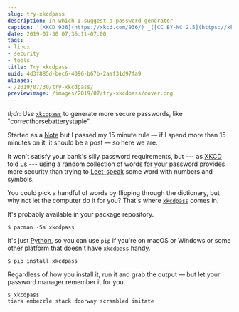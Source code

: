 ```yaml
---
slug: try-xkcdpass
description: In which I suggest a password generator
caption: '[XKCD 936](https://xkcd.com/936/) _([CC BY-NC 2.5](https://xkcd.com/license.html))_'
date: 2019-07-30 07:36:11-07:00
tags:
- linux
- security
- tools
title: Try xkcdpass
uuid: 4d3f885d-bec6-4096-b67b-2aaf31d97fa9
aliases:
- /2019/07/30/try-xkcdpass/
previewimage: /images/2019/07/try-xkcdpass/cover.png
---
```

*tl;dr*: Use [`xkcdpass`][] to generate more secure passwords, like
"correcthorsebatterystaple".

<!-- TEASER_END -->

<aside>Started as a <a href="/note/">Note</a> but I passed my 15 minute rule
— if I spend more than 15 minutes on it, it should be a post — so here we
are.</aside>

It won't satisfy your bank's silly password requirements, but --- as [XKCD told
us][] --- using a random collection of words for your password provides more security than
trying to [Leet-speak][] some word with numbers and symbols.

[XKCD told us]: https://xkcd.com/936/
[Leet-speak]: https://simple.wikipedia.org/wiki/Leet

You could pick a handful of words by flipping through the dictionary, but why not let the computer do it for you? That's where [`xkcdpass`][] comes in.

It's probably available in your package repository.

[`xkcdpass`]: https://pypi.org/project/xkcdpass/

    $ pacman -Ss xkcdpass

It's just [Python][], so you can use `pip` if you're on macOS or Windows or some other
platform that doesn't have `xkcdpass` handy.

[Python]: /tags/python

    $ pip install xkcdpass

Regardless of how you install it, run it and grab the output — but let your password manager remember it for
you.

    $ xkcdpass
    tiara embezzle stack doorway scrambled imitate